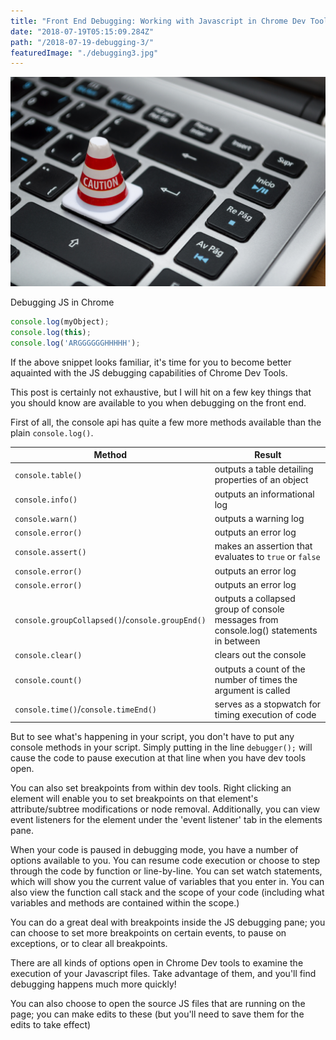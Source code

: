 ```yaml
---
title: "Front End Debugging: Working with Javascript in Chrome Dev Tools"
date: "2018-07-19T05:15:09.284Z"
path: "/2018-07-19-debugging-3/"
featuredImage: "./debugging3.jpg"
---
```

![Debugging](./debugging3.jpg)


Debugging JS in Chrome

```js
console.log(myObject);
console.log(this);
console.log('ARGGGGGGHHHHH');
```

If the above snippet looks familiar, it's time for you to become better aquainted with the JS debugging capabilities of Chrome Dev Tools.

This post is certainly not exhaustive, but I will hit on a few key things that you should know are available to you when debugging on the front end.

First of all, the console api has quite a few more methods available than the plain `console.log()`.

| Method | Result |
| ------------- | ------------- |
`console.table()`    | outputs a table detailing properties of an object
 `console.info()`     | outputs an informational log
 `console.warn()` | outputs a warning log
 `console.error()` | outputs an error log     
 `console.assert()` | makes an assertion that evaluates to `true` or `false`      
`console.error()` | outputs an error log      
 `console.error()` | outputs an error log      
`console.groupCollapsed()`/`console.groupEnd()`| outputs a collapsed group of console messages from console.log() statements in between
`console.clear()`|clears out the console
`console.count()`|outputs a count of the number of times the argument is called
`console.time()`/`console.timeEnd()`|serves as a stopwatch for timing execution of code

But to see what's happening in your script, you don't have to put any console methods in your script. Simply putting in the line `debugger();` will cause the code to pause execution at that line when you have dev tools open.

You can also set breakpoints from within dev tools. Right clicking an element will enable you to set breakpoints on that element's attribute/subtree modifications or node removal. Additionally, you can view event listeners for the element under the 'event listener' tab in the elements pane.

When your code is paused in debugging mode, you have a number of options available to you. You can resume code execution or choose to step through the code by function or line-by-line. You can set watch statements, which will show you the current value of variables that you enter in. You can also view the function call stack and the scope of your code (including what variables and methods are contained within the scope.)

You can do a great deal with breakpoints inside the JS debugging pane; you can choose to set more breakpoints on certain events, to pause on exceptions, or to clear all breakpoints.

There are all kinds of options open in Chrome Dev tools to examine the execution of your Javascript files. Take advantage of them, and you'll find debugging happens much more quickly!

You can also choose to open the source JS files that are running on the page; you can make edits to these (but you'll need to save them for the edits to take effect)

